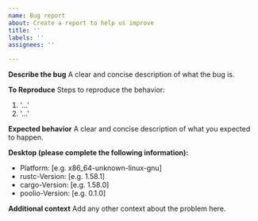 ```yaml
---
name: Bug report
about: Create a report to help us improve
title: ''
labels: ''
assignees: ''

---
```


**Describe the bug**
A clear and concise description of what the bug is.

**To Reproduce**
Steps to reproduce the behavior:
1. '...'
2. '...'

**Expected behavior**
A clear and concise description of what you expected to happen.

**Desktop (please complete the following information):**
- Platform: [e.g. x86\_64-unknown-linux-gnu]
- rustc-Version: [e.g. 1.58.1]
- cargo-Version: [e.g. 1.58.0]
- poolio-Version: [e.g. 0.1.0]

**Additional context**
Add any other context about the problem here.
